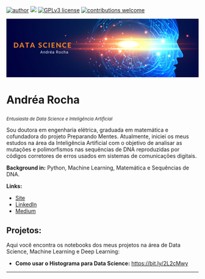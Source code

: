 [![author](https://img.shields.io/badge/author-andreamat-red.svg)](https://www.linkedin.com/in/carlosfab) [![](https://img.shields.io/badge/python-3.7+-blue.svg)](https://www.python.org/downloads/release/python-365/) [![GPLv3 license](https://img.shields.io/badge/License-GPLv3-blue.svg)](http://perso.crans.org/besson/LICENSE.html) [![contributions welcome](https://img.shields.io/badge/contributions-welcome-brightgreen.svg?style=flat)](https://github.com/carlosfab/data_science/issues)

<p align="center">
  <img src="datascience2.png" >
</p>

# Andréa Rocha
<sub>*Entusiasta de Data Science e Inteligência Artificial*</sub>

Sou doutora em engenharia elétrica, graduada em matemática e cofundadora do projeto Preparando Mentes. Atualmente, iniciei os meus estudos na área da Inteligência Artificial com o objetivo de analisar as mutações e polimorfismos nas sequências de DNA reproduzidas por códigos corretores de erros usados em sistemas de comunicações digitais.

**Background in:** Python, Machine Learning, Matemática e Sequências de DNA.

**Links:**
* [Site](http://www.andrearocha.mat.br)
* [LinkedIn](https://www.linkedin.com/in/andrearocha)
* [Medium](https://www.medium.com)


## Projetos:
Aqui você encontra os notebooks dos meus projetos na área de Data Science, Machine Learning e Deep Learning:

* **Como usar o Histograma para Data Science:** https://bit.ly/2L2cMwy


---
